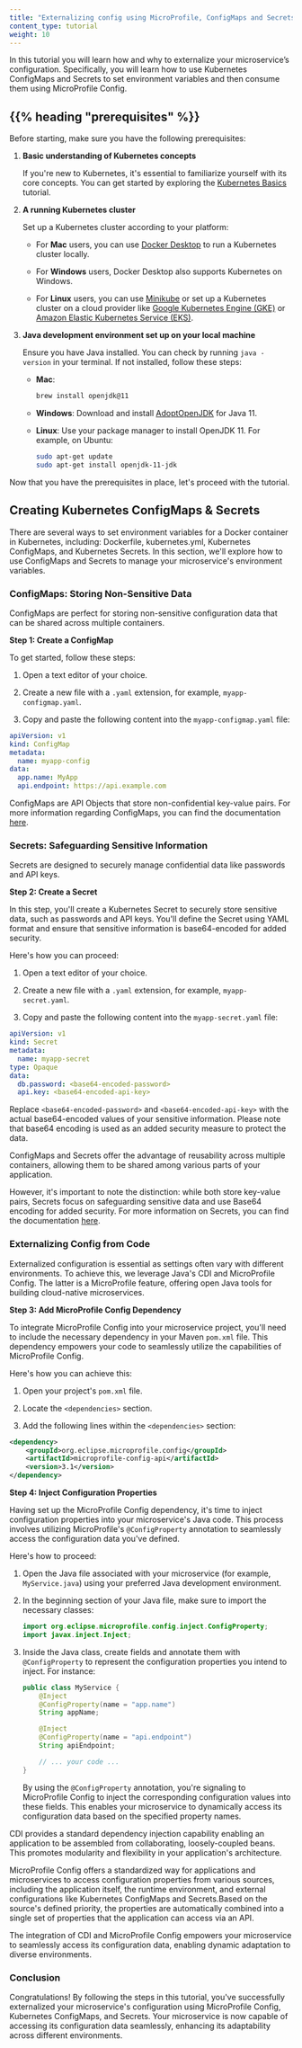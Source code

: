 ```yaml
---
title: "Externalizing config using MicroProfile, ConfigMaps and Secrets"
content_type: tutorial
weight: 10
---
```


<!-- overview -->

In this tutorial you will learn how and why to externalize your microservice’s configuration.
Specifically, you will learn how to use Kubernetes ConfigMaps and Secrets to set environment
variables and then consume them using MicroProfile Config.


## {{% heading "prerequisites" %}}

Before starting, make sure you have the following prerequisites:

1. **Basic understanding of Kubernetes concepts**

   If you're new to Kubernetes, it's essential to familiarize yourself with its core concepts. You can get started by exploring the [Kubernetes Basics](/docs/tutorials/kubernetes-basics/) tutorial.

2. **A running Kubernetes cluster**

   Set up a Kubernetes cluster according to your platform:

   - For **Mac** users, you can use [Docker Desktop](https://www.docker.com/products/docker-desktop) to run a Kubernetes cluster locally.

   - For **Windows** users, Docker Desktop also supports Kubernetes on Windows.

   - For **Linux** users, you can use [Minikube](https://minikube.sigs.k8s.io/docs/start/) or set up a Kubernetes cluster on a cloud provider like [Google Kubernetes Engine (GKE)](https://cloud.google.com/kubernetes-engine) or [Amazon Elastic Kubernetes Service (EKS)](https://aws.amazon.com/eks/).

3. **Java development environment set up on your local machine**

   Ensure you have Java installed. You can check by running `java -version` in your terminal. If not installed, follow these steps:

   - **Mac**:

     ```bash
     brew install openjdk@11
     ```

   - **Windows**:
     Download and install [AdoptOpenJDK](https://adoptopenjdk.net/) for Java 11.

   - **Linux**:
     Use your package manager to install OpenJDK 11. For example, on Ubuntu:

     ```bash
     sudo apt-get update
     sudo apt-get install openjdk-11-jdk
     ```

Now that you have the prerequisites in place, let's proceed with the tutorial.

## Creating Kubernetes ConfigMaps & Secrets

There are several ways to set environment variables for a Docker container in Kubernetes,
including: Dockerfile, kubernetes.yml, Kubernetes ConfigMaps, and Kubernetes Secrets.  In this section, we'll explore how to use ConfigMaps and Secrets to manage your microservice's environment variables.

### ConfigMaps: Storing Non-Sensitive Data

ConfigMaps are perfect for storing non-sensitive configuration data that can be shared across multiple containers.

**Step 1: Create a ConfigMap**

To get started, follow these steps:

1. Open a text editor of your choice.

2. Create a new file with a `.yaml` extension, for example, `myapp-configmap.yaml`.

3. Copy and paste the following content into the `myapp-configmap.yaml` file:

```yaml
apiVersion: v1
kind: ConfigMap
metadata:
  name: myapp-config
data:
  app.name: MyApp
  api.endpoint: https://api.example.com
```    
ConfigMaps are API Objects that store non-confidential key-value pairs.  For more
information regarding ConfigMaps, you can find the documentation
[here](/docs/tasks/configure-pod-container/configure-pod-configmap/).

### Secrets: Safeguarding Sensitive Information

Secrets are designed to securely manage confidential data like passwords and API keys.

**Step 2: Create a Secret**

In this step, you'll create a Kubernetes Secret to securely store sensitive data, such as passwords and API keys. You'll define the Secret using YAML format and ensure that sensitive information is base64-encoded for added security.

Here's how you can proceed:

1. Open a text editor of your choice.

2. Create a new file with a `.yaml` extension, for example, `myapp-secret.yaml`.

3. Copy and paste the following content into the `myapp-secret.yaml` file:

```yaml
apiVersion: v1
kind: Secret
metadata:
  name: myapp-secret
type: Opaque
data:
  db.password: <base64-encoded-password>
  api.key: <base64-encoded-api-key>
```
Replace `<base64-encoded-password>` and `<base64-encoded-api-key>` with the actual base64-encoded values of your sensitive information. Please note that base64 encoding is used as an added security measure to protect the data.


ConfigMaps and Secrets offer the advantage of reusability across multiple containers, allowing them to be shared among various parts of your application.

However, it's important to note the distinction: while both store key-value pairs, Secrets focus on safeguarding sensitive data and use Base64 encoding for added security. For more information on
Secrets, you can find the documentation [here](/docs/concepts/configuration/secret/).


### Externalizing Config from Code

Externalized configuration is essential as settings often vary with different environments. To achieve this, we leverage Java's CDI and MicroProfile Config. The latter is a MicroProfile feature, offering open Java tools for building cloud-native microservices.

**Step 3: Add MicroProfile Config Dependency**

To integrate MicroProfile Config into your microservice project, you'll need to include the necessary dependency in your Maven `pom.xml` file. This dependency empowers your code to seamlessly utilize the capabilities of MicroProfile Config.

Here's how you can achieve this:

1. Open your project's `pom.xml` file.

2. Locate the `<dependencies>` section.

3. Add the following lines within the `<dependencies>` section:

```xml
<dependency>
    <groupId>org.eclipse.microprofile.config</groupId>
    <artifactId>microprofile-config-api</artifactId>
    <version>3.1</version>
</dependency>
```

**Step 4: Inject Configuration Properties**

Having set up the MicroProfile Config dependency, it's time to inject configuration properties into your microservice's Java code. This process involves utilizing MicroProfile's `@ConfigProperty` annotation to seamlessly access the configuration data you've defined.

Here's how to proceed:

1. Open the Java file associated with your microservice (for example, `MyService.java`) using your preferred Java development environment.

2. In the beginning section of your Java file, make sure to import the necessary classes:

    ```java
    import org.eclipse.microprofile.config.inject.ConfigProperty;
    import javax.inject.Inject;
    ```

3. Inside the Java class, create fields and annotate them with `@ConfigProperty` to represent the configuration properties you intend to inject. For instance:

    ```java
    public class MyService {
        @Inject
        @ConfigProperty(name = "app.name")
        String appName;

        @Inject
        @ConfigProperty(name = "api.endpoint")
        String apiEndpoint;

        // ... your code ...
    }
    ```

   By using the `@ConfigProperty` annotation, you're signaling to MicroProfile Config to inject the corresponding configuration values into these fields. This enables your microservice to dynamically access its configuration data based on the specified property names.

CDI provides a standard dependency injection capability enabling an application to be assembled
from collaborating, loosely-coupled beans. This promotes modularity and flexibility in your application's architecture.

MicroProfile Config offers a standardized way for applications and microservices to access configuration properties from various sources, including the application itself, the runtime environment, and external configurations like Kubernetes ConfigMaps and Secrets.Based on the source's defined priority, the properties are automatically
combined into a single set of properties that the application can access via an API. 

The integration of CDI and MicroProfile Config empowers your microservice to seamlessly access its configuration data, enabling dynamic adaptation to diverse environments.

### **Conclusion**

Congratulations! By following the steps in this tutorial, you've successfully externalized your microservice's configuration using MicroProfile Config, Kubernetes ConfigMaps, and Secrets. Your microservice is now capable of accessing its configuration data seamlessly, enhancing its adaptability across different environments.




<!--  -->

